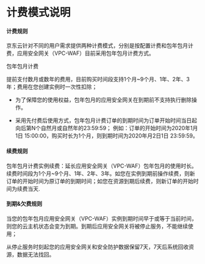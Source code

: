 # 计费模式说明
#### **计费规则**

京东云针对不同的用户需求提供两种计费模式，分别是按配置计费和包年包月计费，应用安全网关（VPC-WAF）目前采用包年包月计费方式。

包年包月计费

提前支付数月或数年的费用，目前购买时间段支持1个月~9个月、1年、2年、3年；费用在您创建实例时一次性扣除；

- 为了保障您的使用权益，包年包月的应用安全网关在到期前不支持执行删除操作。

- 采用先付费后使用方式，包年包月计费订单的到期时间为订单开始时间当日起向后第N个自然月或自然年的23:59:59；
  例如：订单的开始时间为2020年1月1日 15:00:00，购买时长为1个月，则到期时间为2020年月2日1日 23:59:59。


#### **续费规则**

包年包月计费实例续费：延长应用安全网关（VPC-WAF）包年包月的使用时长。续费时间段为1个月~9个月、1年、2年、3年。如您在实例到期前操作续费，则新订单的开始时间为原订单的到期时间；如您在资源到期后续费，则新订单的开始时间为续费当天.

#### 到期&欠费规则

当您的包年包月应用安全网关（VPC-WAF）实例到期时间早于或等于当前时间，则您的云主机状态会变为到期。到期后应用安全网关将被停止服务，不能继续使用；

从停止服务时刻起您的应用安全网关和安全防护数据保留7天，7天后系统回收资源，数据无法找回。
